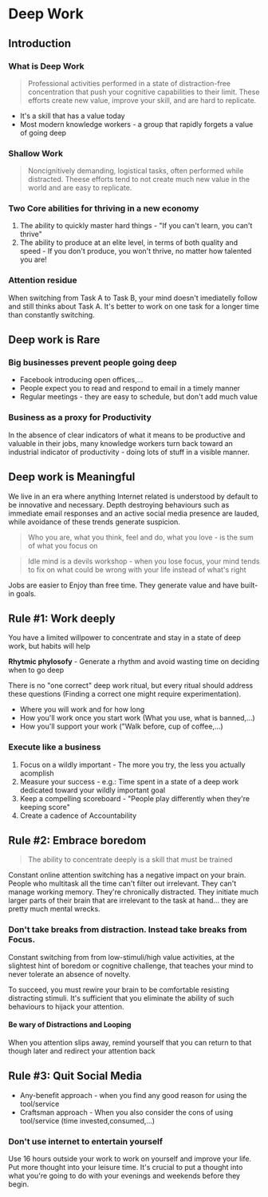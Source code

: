 # Deep Work

## Introduction

### What is Deep Work
> Professional activities performed in a state of distraction-free concentration that push your cognitive capabilities to their limit. These efforts create new value, improve your skill, and are hard to replicate.

- It's a skill that has a value today
- Most modern knowledge workers - a group that rapidly forgets a value of going deep

### Shallow Work
> Noncignitively demanding, logistical tasks, often performed while distracted. Theese efforts tend to not create much new value in the world and are easy to replicate.

### Two Core abilities for thriving in a new economy

1. The ability to quickly master hard things - "If you can't learn, you can't thrive"
2. The ability to produce at an elite level, in terms of both quality and speed - If you don't produce, you won't thrive, no matter how talented you are!

### Attention residue

When switching from Task A to Task B, your mind doesn't imediatelly follow and still thinks about Task A. It's better to work on one task for a longer time than constantly switching.


## Deep work is Rare

### Big businesses prevent people going deep

- Facebook introducing open offices,...
- People expect you to read and respond to email in a timely manner
- Regular meetings - they are easy to schedule, but don't add much value
  
### Business as a proxy for Productivity

In the absence of clear indicators of what it means to be productive and valuable in their jobs, many knowledge workers turn back toward an industrial indicator of productivity - doing lots of stuff in a visible manner.


## Deep work is Meaningful

We live in an era where anything Internet related is understood by default to be innovative and necessary. Depth destroying behaviours such as immediate email responses and an active social media presence are lauded, while avoidance of these trends generate suspicion.

> Who you are, what you think, feel and do, what you love - is the sum of what you focus on

> Idle mind is a devils workshop - when you lose focus, your mind tends to fix on what could be wrong with your life instead of what's right

Jobs are easier to Enjoy than free time. They generate value and have built-in goals.


## Rule #1: Work deeply

You have a limited willpower to concentrate and stay in a state of deep work, but habits will help

**Rhytmic phylosofy** - Generate a rhythm and avoid wasting time on deciding when to go deep

There is no "one correct" deep work ritual, but every ritual should address these questions (Finding a correct one might require experimentation).

- Where you will work and for how long
- How you'll work once you start work (What you use, what is banned,...)
- How you'll support your work ("Walk before, cup of coffee,...)

### Execute like a business

1. Focus on a wildly important - The more you try, the less you actually acomplish
2. Measure your success - e.g.: Time spent in a state of a deep work dedicated toward your wildly important goal
3. Keep a compelling scoreboard - "People play differently when they're keeping score"
4. Create a cadence of Accountability


## Rule #2: Embrace boredom

> The ability to concentrate deeply is a skill that must be trained

Constant online attention switching has a negative impact on your brain. People who multitask all the time can't filter out irrelevant. They can't manage working memory. They're chronically distracted. They initiate much larger parts of their brain that are irrelevant to the task at hand... they are pretty much mental wrecks. 

### Don't take breaks from distraction. Instead take breaks from Focus.

Constant switching from from low-stimuli/high value activities, at the slightest hint of boredom or cognitive challenge, that teaches your mind to never tolerate an absence of novelty.

To succeed, you must rewire your brain to be comfortable resisting distracting stimuli. It's sufficient that you eliminate the ability of such behaviours to hijack your attention.

#### Be wary of Distractions and Looping
When you attention slips away, remind yourself that you can return to that though later and redirect your attention back


## Rule #3: Quit Social Media

- Any-benefit approach - when you find any good reason for using the tool/service
- Craftsman approach - When you also consider the cons of using tool/service (time invested,consumed,...)

### Don't use internet to entertain yourself

Use 16 hours outside your work to work on yourself and improve your life. Put more thought into your leisure time.
It's crucial to put a thought into what you're going to do with your evenings and weekends before they begin.

